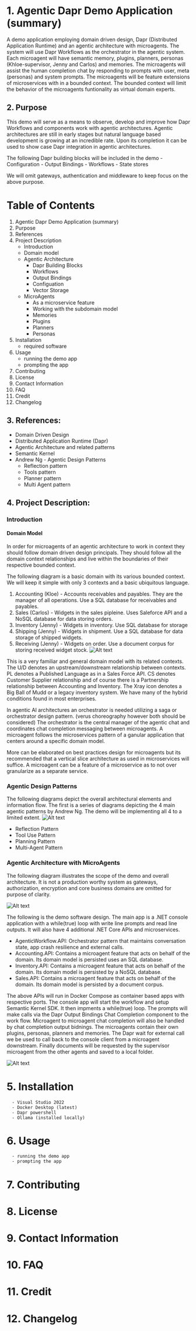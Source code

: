 # 1. Agentic Dapr Demo Application (summary)
A demo application employing domain driven design, Dapr (Distributed Application Runtime) and an agentic architecture with microagents. The system will use Dapr Workflows as the orchestrator in the agentic system. Each microagent will have semantic memory, plugins, planners, personas (Khloe-supervisor, Jenny and Carlos) and memories. The microagents will assist the human completion chat by responding to prompts with user, meta (personas) and system prompts. The microagents will be feature extensions of microservices with in a bounded context. The bounded context will limit the behavior of the microagents funtionality as virtual domain experts. 

## 2. Purpose 

This demo will serve as a means to observe, develop and improve how Dapr Workflows and components work with agentic architectures. Agentic architectures are still in early stages but natural language based development is growing at an incredible rate. Upon its completion it can be used to show case Dapr integration in agentic architectures.

The following Dapr building blocks will be included in the demo
      - Configuration
      - Output Bindings
      - Workflows
      - State stores

We will omit gateways, authentication and middleware to keep focus on the above purpose.

# Table of Contents

1. Agentic Dapr Demo Application (summary)
2. Purpose
3. References
4. Project Description
      - Introduction
      - Domain model
      - Agentic Architecture
          - Dapr Building Blocks
          - Workflows
          - Output Bindings
          - Configuation
          - Vector Storage
      - MicroAgents
          - As a microservice feature
          - Working with the subdomain model
          - Memories
          - Plugins
          - Planners
          - Personas        
5. Installation
      - required software
6. Usage
      - running the demo app
      - prompting the app
7. Contributing
8. License
9. Contact Information
10. FAQ
11. Credit
12. Changelog

## 3. References:
- Domain Driven Design
- Distributed Application Runtime (Dapr)
- Agentic Architecture and related patterns
- Semantic Kernel
- Andrew Ng - Agentic Design Patterns
    - Reflection pattern
    - Tools pattern
    - Planner pattern
    - Multi Agent pattern

## 4. Project Description:
### Introduction
#### Domain Model
In order for microagents of an agentic architecture to work in context they should follow domain driven design principals.
They should follow all the domain context relationships and live within the boundaries of their respective bounded context. 

The following diagram is a basic domain with its various bounded context. We will keep it simple with only 3 contexts and a basic ubiquitous language.

  1. Accounting (Kloe) - Accounts receivables and payables. They are the manager of all operations. Use a SQL database for receivables and payables.
  2. Sales (Carlos) - Widgets in the sales pipleine. Uses Saleforce API and a NoSQL database for data storing orders.
  3. Inventory (Jenny) - Widgets in inventory. Use SQL database for storage
  4. Shipping (Jenny) - Widgets in shipment. Use a SQL database for data storage of shipped widgets.
  5. Receiving (Jenny) - Widgets on order. Use a document corpus for storing received widget stock.
![Alt text](contextmap-agentic-demo.png "Context map image for demo")

This is a very familiar and general domain model with its related contexts. The U/D denotes an upstream/downstream relationship between contexts. PL denotes a Published Language as in a Sales Force API. CS denotes Customer Supplier relationship and of course there is a Partnership relationship between Accounting and Inventory. The Xray icon denotes a Big Ball of Mudd or a legacy inventory system. We have many of the hybrid conditions found in most enterprises.

In agentic AI architectures an orchestrator is needed utilizing a saga or orchestrator design pattern. (verus choreography however both should be considered)
The orchestrator is the central manager of the agentic chat and coordinates chat completion messaging between microagents. A microagent follows the microservices pattern of a ganular application that centers around a specific domain model.

More can be elaborated on best practices design for microagents but its recommended that a vertical slice architecture as used in microservices will suffice. A microagent can be a feature of a microservice as to not over granularize as a separate service.

### Agentic Design Patterns
The following diagrams depict the overall architectural elements and information flow. The first is a series of diagrams depicting the 4 main agentic patterns by Andrew Ng. The demo will be implementing all 4 to a limited extent.
![Alt text](agentic-design-patterns.png "agentic design patterns image for demo")
- Reflection Pattern 
- Tool Use Pattern
- Planning Pattern
- Multi-Agent Pattern

### Agentic Architecture with MicroAgents
The following diagram illustrates the scope of the demo and overall architecture. It is not a production worthy system as gateways, authorization, encryption and core business domains are omitted for purpose of clarity.

![Alt text](agentic-architecture.png "agentic architecture image for demo")

The following is the demo software design. The main app is a .NET console application with a while(true) loop with write line prompts and read line outputs. It will also have 4 additional .NET Core APIs and microservices.

- AgenticWorkflow.API: Orchestrator pattern that maintains conversation state, app crash resilience and external calls.
- Accounting.API: Contains a microagent feature that acts on behalf of the domain. Its domain model is persisted uses an SQL database.
- Inventory.API: Contains a microagent feature that acts on behalf of the domain. Its domain model is persisted by a NoSQL database.
- Sales.API: Contains a microagent feature that acts on behalf of the domain. Its domain model is persisted by a document corpus.

The above APIs will run in Docker Compose as container based apps with respective ports. The console app will start the workflow and setup Semantic Kernel SDK. It then impments a while(true) loop. The prompts will make calls via the Dapr Output Bindings Chat Completion component to the work flow. Microagent to microagent chat completion will also be handled by chat completion output bidnings. The microagents contain their own plugins, personas, planners and memories. The Dapr wait for external call we be used to call back to the console client from a microagent downstream. Finally documents will be requested by the supervisor microagent from the other agents and saved to a local folder.

![Alt text](demo-software-design.png "agentic architecture image for demo")

# 5. Installation
      - Visual Studio 2022
      - Docker Desktop (latest)
      - Dapr powershell
      - Ollama (installed locally)
# 6. Usage
      - running the demo app
      - prompting the app
# 7. Contributing
# 8. License
# 9. Contact Information
# 10. FAQ
# 11. Credit
# 12. Changelog
